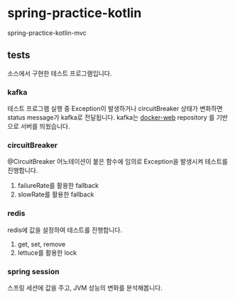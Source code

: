 # spring-practice-kotlin
spring-practice-kotlin-mvc

## tests
소스에서 구현한 테스트 프로그램입니다.

### kafka
테스트 프로그램 실행 중 Exception이 발생하거나 circuitBreaker 상태가 변화하면 status message가 kafka로 전달됩니다.
kafka는 [docker-web](http://github.com/ennaru/docker-web) repository 를 기반으로 서버를 띄웠습니다.

### circuitBreaker
@CircuitBreaker 어노테이션이 붙은 함수에 임의로 Exception을 발생시켜 테스트를 진행합니다.
1. failureRate를 활용한 fallback
2. slowRate를 활용한 fallback

### redis
redis에 값을 설정하여 테스트를 진행합니다.
1. get, set, remove
2. lettuce를 활용한 lock

### spring session
스프링 세션에 값을 주고, JVM 성능의 변화를 분석해봅니다.
